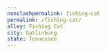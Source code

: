 ```yaml
---
﻿nonslashpermalink: fishing-cat
permalink: /fishing-cat/
alley: Fishing Cat
city: Gatlinburg
state: Tennessee
---
```

